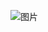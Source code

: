 ![图片](https://user-images.githubusercontent.com/38878365/181041597-3d2d9a6e-1c9b-4170-8311-a33b35dd32de.png)

